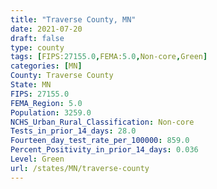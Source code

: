 ```yaml
---
title: "Traverse County, MN"
date: 2021-07-20
draft: false
type: county
tags: [FIPS:27155.0,FEMA:5.0,Non-core,Green]
categories: [MN]
County: Traverse County
State: MN
FIPS: 27155.0
FEMA_Region: 5.0
Population: 3259.0
NCHS_Urban_Rural_Classification: Non-core
Tests_in_prior_14_days: 28.0
Fourteen_day_test_rate_per_100000: 859.0
Percent_Positivity_in_prior_14_days: 0.036
Level: Green
url: /states/MN/traverse-county
---
```



